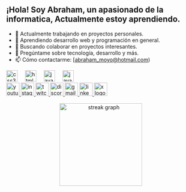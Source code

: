 
<h2 align="left">¡Hola! Soy Abraham, un apasionado de la informatica, Actualmente estoy aprendiendo.</h2>

- 🔭 Actualmente trabajando en proyectos personales.
- 🌱 Aprendiendo desarrollo web y programación en general.
- 👯 Buscando colaborar en proyectos interesantes.
- 💬 Pregúntame sobre tecnología, desarrollo y más.
- 📫 Cómo contactarme: [abraham_moyo@hotmail.com)

<div align="left">
  <img src="https://cdn.jsdelivr.net/gh/devicons/devicon/icons/css3/css3-original.svg" height="30" alt="css3 logo"  />
  <img width="12" />
  <img src="https://cdn.jsdelivr.net/gh/devicons/devicon/icons/html5/html5-original.svg" height="30" alt="html5 logo"  />
  <img width="12" />
  <img src="https://cdn.jsdelivr.net/gh/devicons/devicon/icons/javascript/javascript-original.svg" height="30" alt="javascript logo"  />
  <img width="12" />

  <img src="https://th.bing.com/th/id/OIP.izZsA31we6vlZa_XmWd-SwHaHa?rs=1&pid=ImgDetMain)" height="30" alt="javascript logo"  />
  <img width="12" />
  

<div align="left">
  <a href="https://www.youtube.com/channel/UCxs6-LseYdACVD71MKlc0cg">
    <img src="https://img.shields.io/static/v1?message=Youtube&logo=youtube&label=&color=FF0000&logoColor=white&labelColor=&style=for-the-badge" height="35" alt="youtube logo"  />
  </a>
  <a href=https://www.instagram.com/abraham.martin.524/?igsh=MXN0eGJoNHB6MmRsOA%3D%3D>
    <img src="https://img.shields.io/static/v1?message=Instagram&logo=instagram&label=&color=FF00FF&logoColor=white&labelColor=&style=for-the-badge" height="35" alt="instagram logo"  />
  </a>
  <a href="URL_DEL_CANAL_DE_TWITCH">
    <img src="https://img.shields.io/static/v1?message=Twitch&logo=twitch&label=&color=9146FF&logoColor=white&labelColor=&style=for-the-badge" height="35" alt="twitch logo"  />
  </a>
  <a href="URL_DEL_SERVIDOR_DE_DISCORD">
    <img src="https://img.shields.io/static/v1?message=Discord&logo=discord&label=&color=7289DA&logoColor=white&labelColor=&style=for-the-badge" height="35" alt="discord logo"  />
  </a>
  <a href=orangemecanicclub@gmail.com>
    <img src="https://img.shields.io/static/v1?message=Gmail&logo=gmail&label=&color=D14836&logoColor=white&labelColor=&style=for-the-badge" height="35" alt="gmail logo"  />
  </a>
  <a href="URL_DEL_PERFIL_DE_LINKEDIN">
    <img src="https://img.shields.io/static/v1?message=LinkedIn&logo=linkedin&label=&color=0077B5&logoColor=white&labelColor=&style=for-the-badge" height="35" alt="linkedin logo"  />
  </a>
  <a href=[(https://twitter.com/abmmm1988?t=8gk8eYCbC7UGViwXNcYovQ&s=09)](https://twitter.com/abmmm1988?t=8gk8eYCbC7UGViwXNcYovQ&s=09)>
    <img src="https://img.shields.io/static/v1?message=twitter&logo=x&label=&color=000000&logoColor=white&labelColor=&style=for-the-badge" height="35" alt="x logo"  />
  </a>
</div>


<br clear="both">

<div align="center">
  <img src="https://streak-stats.demolab.com?user=maurodesouza&locale=en&mode=daily&theme=dark&hide_border=false&border_radius=5&order=3" height="220" alt="streak graph"  />
</div>

###

